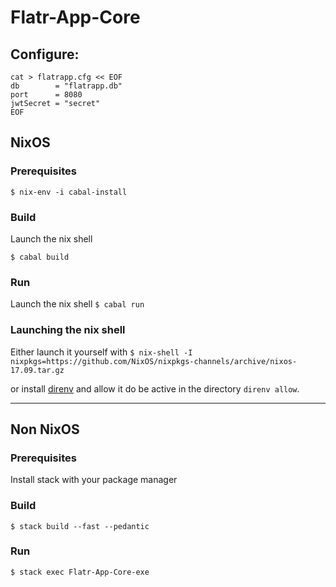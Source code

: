 # Flatr-App-Core

## Configure:

```
cat > flatrapp.cfg << EOF
db        = "flatrapp.db"
port      = 8080
jwtSecret = "secret"
EOF
```

## NixOS
### Prerequisites
`$ nix-env -i cabal-install`

### Build
Launch the nix shell

`$ cabal build`

### Run
Launch the nix shell
`$ cabal run`

### Launching the nix shell
Either launch it yourself with `$ nix-shell -I nixpkgs=https://github.com/NixOS/nixpkgs-channels/archive/nixos-17.09.tar.gz`

or install [direnv](https://direnv.net)
and allow it do be active in the directory `direnv allow`.

---

## Non NixOS
### Prerequisites
Install stack with your package manager

### Build
`$ stack build --fast --pedantic`

### Run
`$ stack exec Flatr-App-Core-exe`
